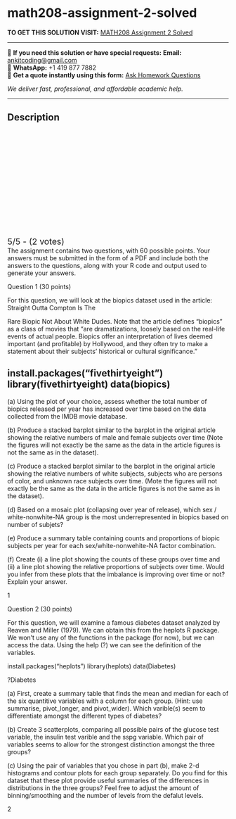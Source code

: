 # math208-assignment-2-solved
**TO GET THIS SOLUTION VISIT:** [MATH208 Assignment 2 Solved](https://www.ankitcodinghub.com/product/math-208-assignment-2-solved/)


---

📩 **If you need this solution or have special requests:** **Email:** ankitcoding@gmail.com  
📱 **WhatsApp:** +1 419 877 7882  
📄 **Get a quote instantly using this form:** [Ask Homework Questions](https://www.ankitcodinghub.com/services/ask-homework-questions/)

*We deliver fast, professional, and affordable academic help.*

---

<h2>Description</h2>



<div class="kk-star-ratings kksr-auto kksr-align-center kksr-valign-top" data-payload="{&quot;align&quot;:&quot;center&quot;,&quot;id&quot;:&quot;118664&quot;,&quot;slug&quot;:&quot;default&quot;,&quot;valign&quot;:&quot;top&quot;,&quot;ignore&quot;:&quot;&quot;,&quot;reference&quot;:&quot;auto&quot;,&quot;class&quot;:&quot;&quot;,&quot;count&quot;:&quot;2&quot;,&quot;legendonly&quot;:&quot;&quot;,&quot;readonly&quot;:&quot;&quot;,&quot;score&quot;:&quot;5&quot;,&quot;starsonly&quot;:&quot;&quot;,&quot;best&quot;:&quot;5&quot;,&quot;gap&quot;:&quot;4&quot;,&quot;greet&quot;:&quot;Rate this product&quot;,&quot;legend&quot;:&quot;5\/5 - (2 votes)&quot;,&quot;size&quot;:&quot;24&quot;,&quot;title&quot;:&quot;MATH208 Assignment 2 Solved&quot;,&quot;width&quot;:&quot;138&quot;,&quot;_legend&quot;:&quot;{score}\/{best} - ({count} {votes})&quot;,&quot;font_factor&quot;:&quot;1.25&quot;}">

<div class="kksr-stars">

<div class="kksr-stars-inactive">
            <div class="kksr-star" data-star="1" style="padding-right: 4px">


<div class="kksr-icon" style="width: 24px; height: 24px;"></div>
        </div>
            <div class="kksr-star" data-star="2" style="padding-right: 4px">


<div class="kksr-icon" style="width: 24px; height: 24px;"></div>
        </div>
            <div class="kksr-star" data-star="3" style="padding-right: 4px">


<div class="kksr-icon" style="width: 24px; height: 24px;"></div>
        </div>
            <div class="kksr-star" data-star="4" style="padding-right: 4px">


<div class="kksr-icon" style="width: 24px; height: 24px;"></div>
        </div>
            <div class="kksr-star" data-star="5" style="padding-right: 4px">


<div class="kksr-icon" style="width: 24px; height: 24px;"></div>
        </div>
    </div>

<div class="kksr-stars-active" style="width: 138px;">
            <div class="kksr-star" style="padding-right: 4px">


<div class="kksr-icon" style="width: 24px; height: 24px;"></div>
        </div>
            <div class="kksr-star" style="padding-right: 4px">


<div class="kksr-icon" style="width: 24px; height: 24px;"></div>
        </div>
            <div class="kksr-star" style="padding-right: 4px">


<div class="kksr-icon" style="width: 24px; height: 24px;"></div>
        </div>
            <div class="kksr-star" style="padding-right: 4px">


<div class="kksr-icon" style="width: 24px; height: 24px;"></div>
        </div>
            <div class="kksr-star" style="padding-right: 4px">


<div class="kksr-icon" style="width: 24px; height: 24px;"></div>
        </div>
    </div>
</div>


<div class="kksr-legend" style="font-size: 19.2px;">
            5/5 - (2 votes)    </div>
    </div>
The assignment contains two questions, with 60 possible points. Your answers must be submitted in the form of a PDF and include both the answers to the questions, along with your R code and output used to generate your answers.

Question 1 (30 points)

For this question, we will look at the biopics dataset used in the article: Straight Outta Compton Is The

Rare Biopic Not About White Dudes. Note that the article defines “biopics” as a class of movies that “are dramatizations, loosely based on the real-life events of actual people. Biopics offer an interpretation of lives deemed important (and profitable) by Hollywood, and they often try to make a statement about their subjects’ historical or cultural significance.”

## install.packages(“fivethirtyeight”) library(fivethirtyeight) data(biopics)

(a) Using the plot of your choice, assess whether the total number of biopics released per year has increased over time based on the data collected from the IMDB movie database.

(b) Produce a stacked barplot similar to the barplot in the original article showing the relative numbers of male and female subjects over time (Note the figures will not exactly be the same as the data in the article figures is not the same as in the dataset).

(c) Produce a stacked barplot similar to the barplot in the original article showing the relative numbers of white subjects, subjects who are persons of color, and unknown race subjects over time. (Mote the figures will not exactly be the same as the data in the article figures is not the same as in the dataset).

(d) Based on a mosaic plot (collapsing over year of release), which sex / white-nonwhite-NA group is the most underrepresented in biopics based on number of subjets?

(e) Produce a summary table containing counts and proportions of biopic subjects per year for each sex/white-nonwehite-NA factor combination.

(f) Create (i) a line plot showing the counts of these groups over time and (ii) a line plot showing the relative proportions of subjects over time. Would you infer from these plots that the imbalance is improving over time or not? Explain your answer.

1

Question 2 (30 points)

For this question, we will examine a famous diabetes dataset analyzed by Reaven and Miller (1979). We can obtain this from the heplots R package. We won’t use any of the functions in the package (for now), but we can access the data. Using the help (?) we can see the definition of the variables.

install.packages(“heplots”) library(heplots) data(Diabetes)

?Diabetes

(a) First, create a summary table that finds the mean and median for each of the six quantitive variables with a column for each group. (Hint: use summarise, pivot_longer, and pivot_wider). Which varible(s) seem to differentiate amongst the different types of diabetes?

(b) Create 3 scatterplots, comparing all possible pairs of the glucose test variable, the insulin test varible and the sspg variable. Which pair of variables seems to allow for the strongest distinction amongst the three groups?

(c) Using the pair of variables that you chose in part (b), make 2-d histograms and contour plots for each group separately. Do you find for this dataset that these plot provide useful summaries of the differences in distributions in the three groups? Feel free to adjust the amount of binning/smoothing and the number of levels from the defalut levels.

2
